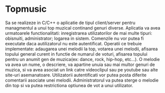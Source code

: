 # Topmusic
Sa se realizeze in C/C++ o aplicatie de tipul client/server pentru managmentul a unui top muzical continand genuri diverse. Aplicatia va avea urmatoarele functionalitati: inregistrarea utilizatorilor de mai multe tipuri: obisnuiti, administrator; logarea in sistem. Comenzile nu vor putea fi executate daca autilizatorul nu este autentificat. Operatii ce trebuie implementate: adaugarea unei melodii la top, votarea unei melodii, afisarea topului general curent in functie de numarul de voturi, afisarea topului pentru un anumit gen de muzica(ex: dance, rock, hip-hop, etc...). O melodie va avea un nume, o descriere, va apartine unuia sau mai multor genuri de muzica, si va avea asociat un link catre videoclipul sau pe youtube sau alte site-uri asemanatoare. Utilizatorii autentificati vor putea posta diferite comentarii asociate unei melodii. Administratorul va putea sterge o melodie din top si va putea restrictiona optiunea de vot a unui utilizator.
